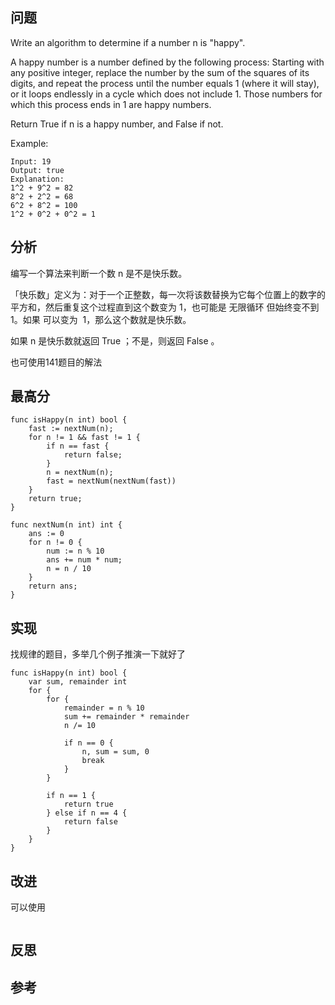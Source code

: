 ## 问题
Write an algorithm to determine if a number n is "happy".

A happy number is a number defined by the following process: Starting with any positive integer, replace the number by the sum of the squares of its digits, and repeat the process until the number equals 1 (where it will stay), or it loops endlessly in a cycle which does not include 1. Those numbers for which this process ends in 1 are happy numbers.

Return True if n is a happy number, and False if not.

Example: 
```
Input: 19
Output: true
Explanation: 
1^2 + 9^2 = 82
8^2 + 2^2 = 68
6^2 + 8^2 = 100
1^2 + 0^2 + 0^2 = 1
```

## 分析
编写一个算法来判断一个数 n 是不是快乐数。

「快乐数」定义为：对于一个正整数，每一次将该数替换为它每个位置上的数字的平方和，然后重复这个过程直到这个数变为 1，也可能是 无限循环 但始终变不到 1。如果 可以变为  1，那么这个数就是快乐数。

如果 n 是快乐数就返回 True ；不是，则返回 False 。

也可使用141题目的解法

## 最高分
```golang
func isHappy(n int) bool {
    fast := nextNum(n);
    for n != 1 && fast != 1 {
        if n == fast {
            return false;
        }
        n = nextNum(n);
        fast = nextNum(nextNum(fast))
    }
    return true;
}

func nextNum(n int) int {
    ans := 0
    for n != 0 {
        num := n % 10
        ans += num * num;
        n = n / 10
    }
    return ans;
}
```

## 实现
找规律的题目，多举几个例子推演一下就好了
```golang
func isHappy(n int) bool {
	var sum, remainder int
	for {
		for {
			remainder = n % 10
			sum += remainder * remainder
			n /= 10

			if n == 0 {
				n, sum = sum, 0
				break
			}
		}

		if n == 1 {
			return true
		} else if n == 4 {
			return false
		}
	}
}
```

## 改进
可以使用
```golang

```

## 反思

## 参考